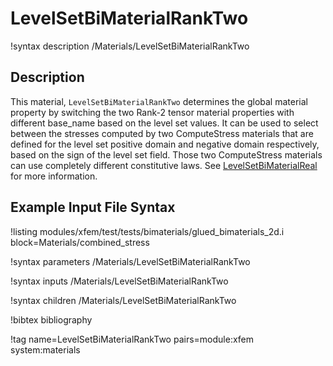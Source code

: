 # LevelSetBiMaterialRankTwo

!syntax description /Materials/LevelSetBiMaterialRankTwo

## Description

This material, `LevelSetBiMaterialRankTwo` determines the global material property by switching the two Rank-2 tensor material properties with different base_name based on the level set values. It can be used to select between the stresses computed by two ComputeStress materials that are defined for the level set positive domain and negative domain respectively, based on the sign of the level set field. Those two ComputeStress materials can use completely different constitutive laws. See [LevelSetBiMaterialReal](LevelSetBiMaterialReal.md) for more information.

## Example Input File Syntax

!listing modules/xfem/test/tests/bimaterials/glued_bimaterials_2d.i block=Materials/combined_stress

!syntax parameters /Materials/LevelSetBiMaterialRankTwo

!syntax inputs /Materials/LevelSetBiMaterialRankTwo

!syntax children /Materials/LevelSetBiMaterialRankTwo

!bibtex bibliography

!tag name=LevelSetBiMaterialRankTwo pairs=module:xfem system:materials
